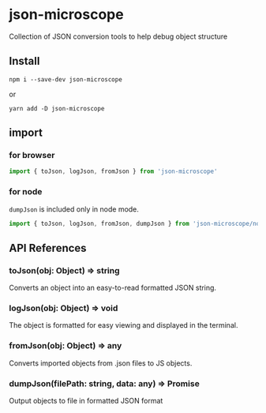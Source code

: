 # json-microscope

Collection of JSON conversion tools to help debug object structure

## Install

```
npm i --save-dev json-microscope
```

or

```
yarn add -D json-microscope
```

## import

### for browser

```ts
import { toJson, logJson, fromJson } from 'json-microscope'
```

### for node

`dumpJson` is included only in node mode.

```ts
import { toJson, logJson, fromJson, dumpJson } from 'json-microscope/node'
```

## API References

### toJson(obj: Object) => string

Converts an object into an easy-to-read formatted JSON string.

### logJson(obj: Object) => void

The object is formatted for easy viewing and displayed in the terminal.

### fromJson(obj: Object) => any

Converts imported objects from .json files to JS objects.

### dumpJson(filePath: string, data: any) => Promise<void>

Output objects to file in formatted JSON format
